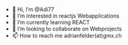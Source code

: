- 👋 Hi, I’m @Adi77
- 👀 I’m interested in reactjs Webapplications
- 🌱 I’m currently learning REACT
- 💞️ I’m looking to collaborate on Webprojects
- 📫 How to reach me adrianfelder(at)gmx.ch

<!---
Adi77/Adi77 is a ✨ special ✨ repository because its `README.md` (this file) appears on your GitHub profile.
You can click the Preview link to take a look at your changes.
--->
